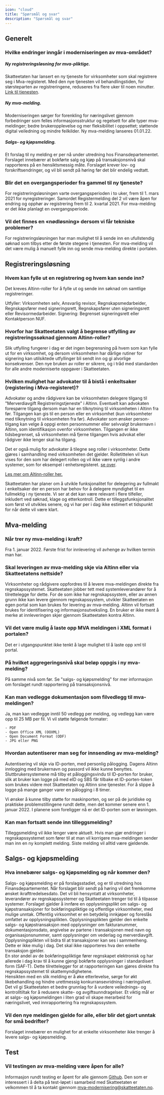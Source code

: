 ```yaml
---
icon: "cloud"
title: "Spørsmål og svar"
description: "Spørsmål og svar"
---
```


## Generelt

### Hvilke endringer inngår i moderniseringen av mva-området? 

##### Ny registreringsløsning for mva-pliktige.
Skatteetaten har lansert en ny tjeneste for virksomheter som skal registrere seg i Mva-registeret. Med den nye tjenesten vil behandlingstiden, for størsteparten av registreringene, reduseres fra flere uker til noen minutter. [Link til tjenesten](https://www.skatteetaten.no/bedrift-og-organisasjon/avgifter/mva/registrere/).

##### Ny mva-melding.
Moderniseringen sørger for forenkling for næringslivet gjennom forbedringer som felles informasjonsstruktur og regelsett for alle typer mva-meldinger; bedre brukeropplevelse og mer fleksibilitet i oppsettet; støttende digital veiledning og mindre feilkilder. Ny mva-melding lanseres 01.01.22.

##### Salgs- og kjøpsmelding.
Et forslag til ny melding er per nå under utredning hos Finansdepartementet. Forslaget innebærer at bokførte salg og kjøp på transaksjonsnivå skal rapporteres på en hensiktsmessig måte. Forslaget krever lov- og forskriftsendringer, og vil bli sendt på høring før det blir endelig vedtatt.

### Blir det en overgangsperioder fra gammel til ny tjeneste?
  
For registreringsløsningen varte overgangsperioden i to uker, frem til 1. mars 2021 for nyregistreringer. Samordet Registermelding del 2 vil være åpen for endring og opphør av registrering frem til 2. kvartal 2021. 
For mva-melding er det ikke planlagt en overgangsperiode.

### Vil det finnes en «nødløsning» dersom vi får tekniske problemer?
  
For registreringsløsningen har man mulighet til å sende inn en ufullstendig søknad som tilbys etter de første stegene i tjenesten. 
For mva-melding vil det være mulig å manuelt fylle inn og sende mva-melding direkte i portalen.
 

## Registreringsløsning

### Hvem kan fylle ut en registrering og hvem kan sende inn? 
  
Det kreves Altinn-roller for å fylle ut og sende inn søknad om samtlige registreringer. 

Utfyller: Virksomheten selv, Ansvarlig revisor, Regnskapsmedarbeider, Regnskapsfører med signeringsrett, Regnskapsfører uten signeringsrett eller Revisormedarbeider.
Signering: Begrenset signeringsrett eller Kontaktperson NUF.


### Hvorfor har Skatteetaten valgt å begrense utfylling av registreringssøknad gjennom Altinn-roller?
  
Slik utfylling fungerer i dag er det ingen begrensning på hvem som kan fylle ut for en virksomhet, og dersom virksomheten har dårlige rutiner for signering kan utilsiktede utfyllinger bli sendt inn og gi alvorlige konsekvenser. Den nye bruken av roller er sikrere, og i tråd med standarden for alle andre moderniserte oppgaver i Skatteetaten. 

### Hvilken mulighet har advokater til å bistå i enkeltsaker (registering i Mva-registeret)?
  
Advokater og andre rådgivere kan be virksomheten delegere tilgang til "Merverdiavgift Registreringstjeneste" i Altinn. Eventuelt kan advokaten forespørre tilgang dersom man har en tilknytning til virksomheten i Altinn fra før. Tilgangen kan gis til en person eller en virksomhet (kun virksomheter med tilknytning til virksomheten fra før). Advokater som ønsker person-tilgang kan velge å oppgi enten personnummer eller selvvalgt brukernavn i Altinn, som identifikasjon ovenfor virksomheten.  Tilgangen er ikke tidsbegrenset, så virksomheten må fjerne tilgangen hvis advokat eller rådgiver ikke lenger skal ha tilgang. 

Det er også mulig for advokater å tilegne seg roller i virksomheter. Dette gjøres i samhandling med virksomheten det gjelder. Rolletittelen vil kun vises for den som har delegert rollen og vil ikke være synlig i andre systemer, som for eksempel i enhetsregisteret. [se over](https://skatteetaten.github.io/mva-meldingen/documentation/faq/#hvem-kan-fylle-ut-en-registrering-og-hvem-kan-sende-inn).

[Les mer om Altinn-roller her.](https://www.altinn.no/hjelp/profil/roller-og-rettigheter/)

Skatteetaten har planer om å utvikle funksjonalitet for delegering av fullmakt i enkeltsaker der en person har behov for å delegere myndighet til en fullmektig i ny tjeneste. Vi ser at det kan være relevant i flere tilfeller, inkludert ved søknad, klage og etterkontroll. Dette er tilleggsfunksjonalitet som først vil utvikles senere, og vi har per i dag ikke estimert et tidspunkt for når dette vil være klart. 
 
 
## Mva-melding

### Når trer ny mva-melding i kraft?

Fra 1. januar 2022. Første frist for innlevering vil avhenge av hvilken termin man har. 

### Skal leveringen av mva-melding skje via Altinn eller via Skatteetatens nettside?

Virksomheter og rådgivere oppfordres til å levere mva-meldingen direkte fra regnskapssystemet. Skatteetaten jobber tett med systemleverandører for å tilrettelegge for dette. For de som ikke har regnskapssystem, eller av annen grunn ikke kan levere gjennom regnskapssystem, utvikler Skatteetaten en egen portal som kan brukes for levering av mva-melding. Altinn vil fortsatt brukes for identifisering og informasjonsutveksling. En bruker er ikke ment å merke at innleveringen skjer gjennom Skatteetaten kontra Altinn.

### Vil det være mulig å laste opp MVA meldingen i XML format i portalen?
Det er i utgangspunktet ikke tenkt å lage mulighet til å laste opp xml til portal.

### På hvilket aggregeringsnivå skal beløp oppgis i ny mva-melding? 

På samme nivå som før. Se "salgs- og kjøpsmelding" for mer informasjon om forslaget rundt rapportering på transaksjonsnivå. 

### Kan man vedlegge dokumentasjon som filvedlegg til mva-meldingen? 
Ja, man kan vedlegge inntil 50 vedlegg per melding, og vedlegg kan være opp til 25 MB per fil. 
Vi vil støtte følgende formater:

	- PDF
	- Open Office XML (OOXML)
	- Open Document Format (ODF)
	- JPG eller PNG


### Hvordan autentiserer man seg for innsending av mva-melding?
Autentisering vil skje via ID-porten, med personlig pålogging. Dagens Altinn innlogging med brukernavn og passord vil ikke kunne benyttes. Sluttbrukersystemene må tilby et påloggingsvindu til ID-porten for bruker, slik at bruker kan logge på med eID og SBS får tilbake et ID-porten-token som brukes videre mot Skatteetaten og Altinn sine tjenester.  For å slippe å logge på mange ganger varer en pålogging i 8 timer.

Vi ønsker å kunne tilby støtte for maskinporten, og ser på de juridiske og praktiske problemstillingene rundt dette, men det kommer senere enn 1. januar 2022. I planene som foreligger nå er det ID-porten som er løsningen. 

### Kan man fortsatt sende inn tilleggsmelding?
Tilleggsmelding vil ikke lenger være aktuelt. Hvis man gjør endringer i regnskapssystemet som fører til at man vil korrigere mva-meldingen sender man inn en ny komplett melding. Siste melding vil alltid være gjeldende. 


## Salgs- og kjøpsmelding

### Hva innebærer salgs- og kjøpsmelding og når kommer den?

Salgs- og kjøpsmelding er på forslagsstadiet, og er til utredning hos Finansdepartementet. Når forslaget blir sendt på høring vil det fremkomme ønsket ikrafttredelsesdato. Det vil bli hensyntatt at virksomheter, leverandører av regnskapssystemer og Skatteetaten trenger tid til å tilpasse systemer. Forslaget gjelder å innføre en opplysningsplikt om salgs- og kjøpstransaksjoner for bokføringspliktige og offentlige virksomheter, med mulige unntak. Offentlig virksomhet er en betydelig innkjøper og foreslås omfattet av opplysningsplikten. 
Opplysningsplikten gjelder den enkelte salgs- og kjøpstransaksjon med opplysninger om fakturanummer, dokumentasjonsdato, angivelse av partene i transaksjonen med navn og organisasjonsnummer, samt opplysninger om vederlag og merverdiavgift. Opplysningsplikten vil bidra til at transaksjoner kan ses i sammenheng. Dette er ikke mulig i dag. Det skal ikke rapporteres hva den enkelte transaksjon gjelder.  
En stor andel av de bokføringspliktige fører regnskapet elektronisk og har allerede i dag krav til å kunne gjengi bokførte opplysninger i standardisert form (SAF-T). Dette tilrettelegger for at rapporteringen kan gjøres direkte fra regnskapssystemet til skattemyndighetene.     
Hensikten med en slik melding er å øke etterlevelse, sørge for økt likebehandling og hindre urettmessig konkurransevridning i næringslivet. Det vil gi Skatteetaten et bedre grunnlag for å vurdere veilednings- og kontrolltiltak for å redusere skatte- og avgiftsunndragelser. Et viktig mål er at salgs- og kjøpsmeldingen i liten grad vil skape merarbeid for næringslivet, ved innrapportering fra regnskapssystem.

### Vil den nye meldingen gjelde for alle, eller blir det gjort unntak for små bedrifter? 

Forslaget innebærer en mulighet for at enkelte virksomheter ikke trenger å levere salgs- og kjøpsmelding.

## Test

### Vil testingen av mva-melding være åpen for alle?

Informasjon rundt testing er åpent for alle gjennom [Github](https://skatteetaten.github.io/mva-meldingen/documentation/test/). 
Den som er interessert i å delta på test-løpet i samarbeid med Skatteetaten er velkommen til å ta kontakt gjennom mva-modernisering@skatteetaten.no.
